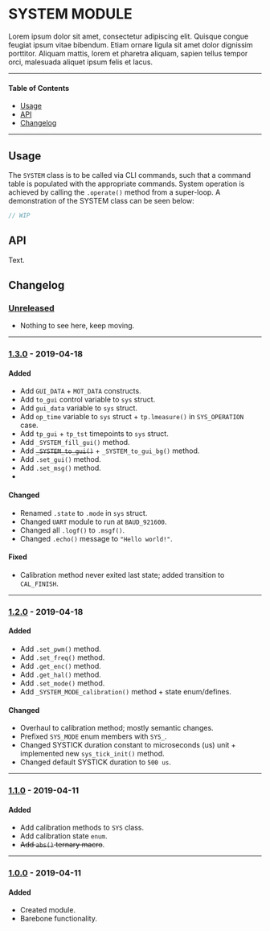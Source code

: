 # SYSTEM MODULE
Lorem ipsum dolor sit amet, consectetur adipiscing elit. Quisque congue feugiat ipsum vitae bibendum. Etiam ornare ligula sit amet dolor dignissim porttitor. Aliquam mattis, lorem et pharetra aliquam, sapien tellus tempor orci, malesuada aliquet ipsum felis et lacus.

<!-- ----------------------------------------------------------------------------------------- -->

---

#### Table of Contents

- [Usage](#usage)
- [API](#api)
- [Changelog](#changelog)

---

<!-- ----------------------------------------------------------------------------------------- -->

## Usage
The `SYSTEM` class is to be called via CLI commands, such that a command table is populated with the appropriate commands. System operation is achieved by calling the `.operate()` method from a super-loop. A demonstration of the SYSTEM class can be seen below:

```cpp
// WIP
```

<!-- ----------------------------------------------------------------------------------------- -->

## API
Text.

<!-- ----------------------------------------------------------------------------------------- -->

## Changelog

### [Unreleased]
- Nothing to see here, keep moving.

---

<!-- ----------------------------------------------------------------------------------------- -->

### [1.3.0] - 2019-04-18

#### Added
- Add `GUI_DATA` + `MOT_DATA` constructs.
- Add `to_gui` control variable to `sys` struct.
- Add `gui_data` variable to `sys` struct.
- Add `op_time` variable to `sys` struct + `tp.lmeasure()` in `SYS_OPERATION` case.
- Add `tp_gui` + `tp_tst` timepoints to `sys` struct.
- Add `_SYSTEM_fill_gui()` method.
- Add ~~`_SYSTEM_to_gui()`~~ + `_SYSTEM_to_gui_bg()` method.
- Add `.set_gui()` method.
- Add `.set_msg()` method.
-

#### Changed
- Renamed `.state` to `.mode` in `sys` struct.
- Changed `UART` module to run at `BAUD_921600`.
- Changed all `.logf()` to `.msgf()`.
- Changed `.echo()` message to `"Hello world!"`.

#### Fixed
- Calibration method never exited last state; added transition to `CAL_FINISH`.

---

<!-- ----------------------------------------------------------------------------------------- -->

### [1.2.0] - 2019-04-18

#### Added
- Add `.set_pwm()` method.
- Add `.set_freq()` method.
- Add `.get_enc()` method.
- Add `.get_hal()` method.
- Add `.set_mode()` method.
- Add `_SYSTEM_MODE_calibration()` method + state enum/defines.

#### Changed
- Overhaul to calibration method; mostly semantic changes.
- Prefixed `SYS_MODE` enum members with `SYS_`.
- Changed SYSTICK duration constant to microseconds (us) unit + implemented new `sys_tick_init()` method.
- Changed default SYSTICK duration to `500 us`.

---

<!-- ----------------------------------------------------------------------------------------- -->

### [1.1.0] - 2019-04-11

#### Added
- Add calibration methods to `SYS` class.
- Add calibration state `enum`.
- ~~Add `abs()` ternary macro~~.


---

<!-- ----------------------------------------------------------------------------------------- -->

### [1.0.0] - 2019-04-11

#### Added
- Created module.
- Barebone functionality.

<!-- ----------------------------------------------------------------------------------------- -->

[Unreleased]: #changelog
[1.5.0]: #changelog
[1.4.0]: #changelog
[1.3.0]: #changelog
[1.2.0]: #changelog
[1.1.0]: #changelog
[1.0.0]: #changelog
